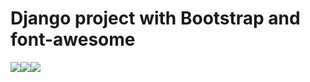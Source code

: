 # Django project with Bootstrap and font-awesome
<img src="https://img.shields.io/badge/django-2.2-green"><img src="https://img.shields.io/static/v1?label=licence&message=GPL&color=blue"><img src="https://img.shields.io/static/v1?label=build&message=passing&color=green">
